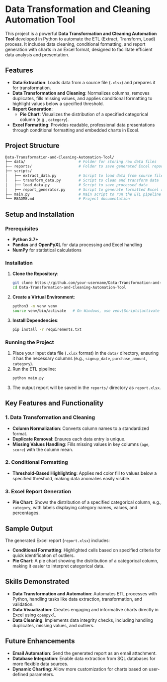 # Data Transformation and Cleaning Automation Tool

This project is a powerful **Data Transformation and Cleaning Automation Tool** developed in Python to automate the ETL (Extract, Transform, Load) process. It includes data cleaning, conditional formatting, and report generation with charts in an Excel format, designed to facilitate efficient data analysis and presentation.

## Features

- **Data Extraction**: Loads data from a source file (`.xlsx`) and prepares it for transformation.
- **Data Transformation and Cleaning**: Normalizes columns, removes duplicates, fills missing values, and applies conditional formatting to highlight values below a specified threshold.
- **Report Generation**:
  - **Pie Chart**: Visualizes the distribution of a specified categorical column (e.g., `category`).
- **Excel Formatting**: Provides readable, professional data presentations through conditional formatting and embedded charts in Excel.

## Project Structure

```bash
Data-Transformation-and-Cleaning-Automation-Tool/
├── data/                        # Folder for storing raw data files
├── reports/                     # Folder to save generated Excel reports
├── scripts/
│   ├── extract_data.py          # Script to load data from source files
│   ├── transform_data.py        # Script to clean and transform data
│   ├── load_data.py             # Script to save processed data
│   ├── report_generator.py      # Script to generate formatted Excel report
├── main.py                      # Main script to run the ETL pipeline
└── README.md                    # Project documentation
```

## Setup and Installation

### Prerequisites

- **Python 3.7+**
- **Pandas** and **OpenPyXL** for data processing and Excel handling
- **NumPy** for statistical calculations

### Installation

1. **Clone the Repository**:

   ```bash
   git clone https://github.com/your-username/Data-Transformation-and-Cleaning-Automation-Tool.git
   cd Data-Transformation-and-Cleaning-Automation-Tool
   ```

2. **Create a Virtual Environment**:

   ```bash
   python3 -m venv venv
   source venv/bin/activate   # On Windows, use venv\Scripts\activate
   ```

3. **Install Dependencies**:
   ```bash
   pip install -r requirements.txt
   ```

### Running the Project

1. Place your input data file (`.xlsx` format) in the `data/` directory, ensuring it has the necessary columns (e.g., `signup_date`, `purchase_amount`, `category`).
2. Run the ETL pipeline:
   ```bash
   python main.py
   ```
3. The output report will be saved in the `reports/` directory as `report.xlsx`.

## Key Features and Functionality

### 1. Data Transformation and Cleaning

- **Column Normalization**: Converts column names to a standardized format.
- **Duplicate Removal**: Ensures each data entry is unique.
- **Missing Values Handling**: Fills missing values in key columns (`age`, `score`) with the column mean.

### 2. Conditional Formatting

- **Threshold-Based Highlighting**: Applies red color fill to values below a specified threshold, making data anomalies easily visible.

### 3. Excel Report Generation

- **Pie Chart**: Shows the distribution of a specified categorical column, e.g., `category`, with labels displaying category names, values, and percentages.

## Sample Output

The generated Excel report (`report.xlsx`) includes:

- **Conditional Formatting**: Highlighted cells based on specified criteria for quick identification of outliers.
- **Pie Chart**: A pie chart showing the distribution of a categorical column, making it easier to interpret categorical data.

## Skills Demonstrated

- **Data Transformation and Automation**: Automates ETL processes with Python, handling tasks like data extraction, transformation, and validation.
- **Data Visualization**: Creates engaging and informative charts directly in Excel using `openpyxl`.
- **Data Cleaning**: Implements data integrity checks, including handling duplicates, missing values, and outliers.

## Future Enhancements

- **Email Automation**: Send the generated report as an email attachment.
- **Database Integration**: Enable data extraction from SQL databases for more flexible data sources.
- **Dynamic Charting**: Allow more customization for charts based on user-defined parameters.
